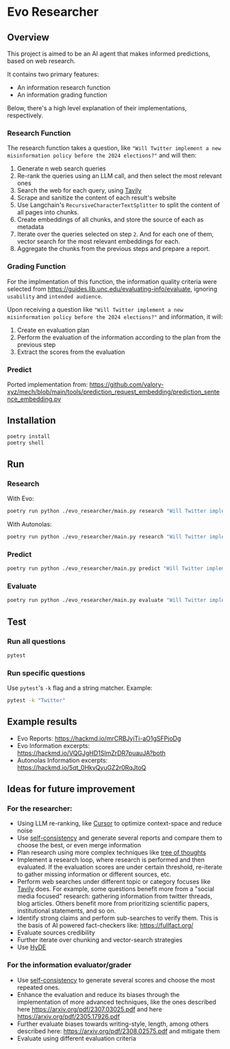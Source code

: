 # Evo Researcher

## Overview

This project is aimed to be an AI agent that makes informed predictions, based on web research.

It contains two primary features:

- An information research function
- An information grading function

Below, there's a high level explanation of their implementations, respectively.

### Research Function

The research function takes a question, like `"Will Twitter implement a new misinformation policy before the 2024 elections?"` and will then:

1. Generate n web search queries
2. Re-rank the queries using an LLM call, and then select the most relevant ones
3. Search the web for each query, using [Tavily](https://tavily.com/)
4. Scrape and sanitize the content of each result's website
5. Use Langchain's `RecursiveCharacterTextSplitter` to split the content of all pages into chunks.
6. Create embeddings of all chunks, and store the source of each as metadata
7. Iterate over the queries selected on step `2`. And for each one of them, vector search for the most relevant embeddings for each.
8. Aggregate the chunks from the previous steps and prepare a report.

### Grading Function

For the implmentation of this function, the information quality criteria were selected from https://guides.lib.unc.edu/evaluating-info/evaluate, ignoring `usability` and `intended audience`.

Upon receiving a question like `"Will Twitter implement a new misinformation policy before the 2024 elections?"` and information, it will:

1. Create en evaluation plan
2. Perform the evaluation of the information according to the plan from the previous step
3. Extract the scores from the evaluation

### Predict

Ported implementation from: https://github.com/valory-xyz/mech/blob/main/tools/prediction_request_embedding/prediction_sentence_embedding.py


## Installation

```bash
poetry install
poetry shell
```

## Run

### Research

With Evo:

```bash
poetry run python ./evo_researcher/main.py research "Will Twitter implement a new misinformation policy before the 2024 elections?" evo
```

With Autonolas:

```bash
poetry run python ./evo_researcher/main.py research "Will Twitter implement a new misinformation policy before the 2024 elections?" autonolas
```

### Predict

```bash
poetry run python ./evo_researcher/main.py predict "Will Twitter implement a new misinformation policy before the 2024 elections?" ./outputs/myinfopath
```

### Evaluate

```bash
poetry run python ./evo_researcher/main.py evaluate "Will Twitter implement a new misinformation policy before the 2024 elections?" ./outputs/myinfopath
```

## Test

### Run all questions

```bash
pytest
```

### Run specific questions

Use `pytest`'s `-k` flag and a string matcher. Example:

```bash
pytest -k "Twitter"
```

## Example results

* Evo Reports: https://hackmd.io/mrCRBJyiTi-aO1gSFPjoDg
* Evo Information excerpts: https://hackmd.io/VQGJgHD1SImZrDR7puauJA?both
* Autonolas Information excerpts: https://hackmd.io/5qt_0HkvQyuGZ2r0RqJtoQ

## Ideas for future improvement

### For the researcher:

- Using LLM re-ranking, like [Cursor](https://twitter.com/amanrsanger/status/1732145826963828997?s=03) to optimize context-space and reduce noise
- Use [self-consistency](https://www.promptingguide.ai/techniques/consistency) and generate several reports and compare them to choose the best, or even merge information
- Plan research using more complex techniques like [tree of thoughts](https://arxiv.org/abs/2305.10601)
- Implement a research loop, where research is performed and then evaluated. If the evaluation scores are under certain threshold, re-iterate to gather missing information or different sources, etc.
- Perform web searches under different topic or category focuses like [Tavily](https://app.tavily.com/home) does. For example, some questions benefit more from a "social media focused" research: gathering information from twitter threads, blog articles. Others benefit more from prioritizing scientific papers, institutional statements, and so on.
- Identify strong claims and perform sub-searches to verify them. This is the basis of AI powered fact-checkers like: https://fullfact.org/
- Evaluate sources credibility
- Further iterate over chunking and vector-search strategies
- Use [HyDE](https://medium.com/@juanc.olamendy/revolutionizing-retrieval-the-mastering-hypothetical-document-embeddings-hyde-b1fc06b9a6cc)

### For the information evaluator/grader

- Use [self-consistency](https://www.promptingguide.ai/techniques/consistency) to generate several scores and choose the most repeated ones.
- Enhance the evaluation and reduce its biases through the implementation of more advanced techniques, like the ones described here https://arxiv.org/pdf/2307.03025.pdf and here https://arxiv.org/pdf/2305.17926.pdf
- Further evaluate biases towards writing-style, length, among others described here: https://arxiv.org/pdf/2308.02575.pdf and mitigate them
- Evaluate using different evaluation criteria